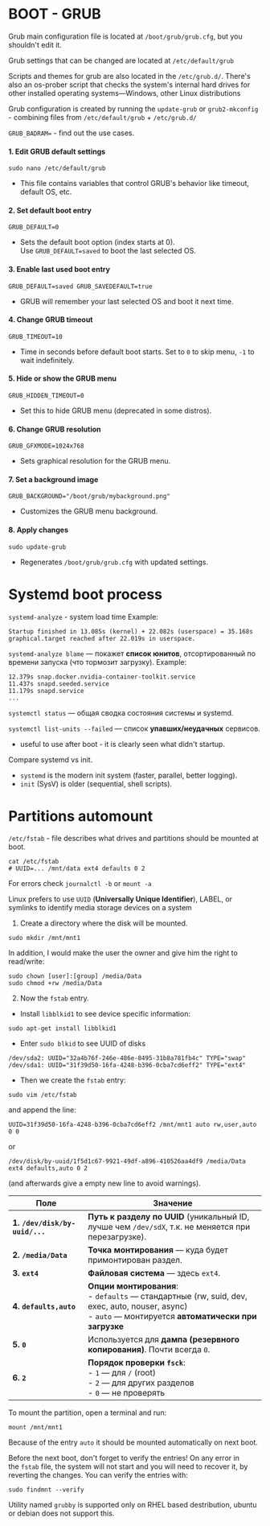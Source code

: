 # BOOT - GRUB
Grub main configuration file is located at `/boot/grub/grub.cfg`, but you shouldn't edit it.

Grub settings that can be changed are located at `/etc/default/grub`

Scripts and themes for grub are also located in the `/etc/grub.d/`. There's also an os-prober script that checks the system's internal hard drives for other installed operating systems—Windows, other Linux distributions

Grub configuration is created by running the `update-grub` or `grub2-mkconfig` - combining files from 
`/etc/default/grub` + `/etc/grub.d/`

`GRUB_BADRAM=` - find out the use cases.

#### 1. **Edit GRUB default settings**
`sudo nano /etc/default/grub`
- This file contains variables that control GRUB's behavior like timeout, default OS, etc.

#### 2. **Set default boot entry**
`GRUB_DEFAULT=0`
- Sets the default boot option (index starts at 0).  
    Use `GRUB_DEFAULT=saved` to boot the last selected OS.

#### 3. **Enable last used boot entry**
`GRUB_DEFAULT=saved GRUB_SAVEDEFAULT=true`
- GRUB will remember your last selected OS and boot it next time.

#### 4. **Change GRUB timeout**
`GRUB_TIMEOUT=10`
- Time in seconds before default boot starts. Set to `0` to skip menu, `-1` to wait indefinitely.

#### 5. **Hide or show the GRUB menu**
`GRUB_HIDDEN_TIMEOUT=0`
- Set this to hide GRUB menu (deprecated in some distros).


#### 6. **Change GRUB resolution**
`GRUB_GFXMODE=1024x768`
- Sets graphical resolution for the GRUB menu.

#### 7. **Set a background image**
`GRUB_BACKGROUND="/boot/grub/mybackground.png"`
- Customizes the GRUB menu background.

#### 8. **Apply changes**
`sudo update-grub`
- Regenerates `/boot/grub/grub.cfg` with updated settings.


# Systemd boot process

`systemd-analyze` - system load time
Example:
```
Startup finished in 13.085s (kernel) + 22.082s (userspace) = 35.168s
graphical.target reached after 22.019s in userspace.
```

`systemd-analyze blame` — покажет **список юнитов**, отсортированный по времени запуска (что тормозит загрузку).
Example:
```
12.379s snap.docker.nvidia-container-toolkit.service
11.437s snapd.seeded.service
11.179s snapd.service
...
```

`systemctl status` — общая сводка состояния системы и systemd.

`systemctl list-units --failed` — список **упавших/неудачных** сервисов.
- useful to use after boot - it is clearly seen what didn't startup.

Compare systemd vs init.
- `systemd` is the modern init system (faster, parallel, better logging).
- `init` (SysV) is older (sequential, shell scripts).

# Partitions automount

`/etc/fstab` - file describes what drives and partitions should be mounted at boot.
```
cat /etc/fstab
# UUID=... /mnt/data ext4 defaults 0 2
```
For errors check `journalctl -b` or `mount -a`

Linux prefers to use `UUID` (**Universally Unique Identifier**), LABEL, or symlinks to identify media storage devices on a system

1. Create a directory where the disk will be mounted.
```
sudo mkdir /mnt/mnt1
```

In addition, I would make the user the owner and give him the right to read/write:
```
sudo chown [user]:[group] /media/Data
sudo chmod +rw /media/Data
```

2. Now the `fstab` entry.
- Install `libblkid1` to see device specific information:
```
sudo apt-get install libblkid1
 ```

- Enter `sudo blkid` to see UUID of disks
```
/dev/sda2: UUID="32a4b76f-246e-486e-8495-31b8a781fb4c" TYPE="swap" 
/dev/sda1: UUID="31f39d50-16fa-4248-b396-0cba7cd6eff2" TYPE="ext4"
```

- Then we create the `fstab` entry:
```
sudo vim /etc/fstab
```

and append the line:
```
UUID=31f39d50-16fa-4248-b396-0cba7cd6eff2 /mnt/mnt1 auto rw,user,auto 0 0
```

or
```
/dev/disk/by-uuid/1f5d1c67-9921-49df-a896-410526aa4df9 /media/Data ext4 defaults,auto 0 2
```
(and afterwards give a empty new line to avoid warnings).

| Поле                           | Значение                                                                                                                                                      |
| ------------------------------ | ------------------------------------------------------------------------------------------------------------------------------------------------------------- |
| **1. `/dev/disk/by-uuid/...`** | **Путь к разделу по UUID** (уникальный ID, лучше чем `/dev/sdX`, т.к. не меняется при перезагрузке).                                                          |
| **2. `/media/Data`**           | **Точка монтирования** — куда будет примонтирован раздел.                                                                                                     |
| **3. `ext4`**                  | **Файловая система** — здесь `ext4`.                                                                                                                          |
| **4. `defaults,auto`**         | **Опции монтирования**:  <br>- `defaults` — стандартные (rw, suid, dev, exec, auto, nouser, async)  <br>- `auto` — монтируется **автоматически при загрузке** |
| **5. `0`**                     | Используется для **дампа (резервного копирования)**. Почти всегда `0`.                                                                                        |
| **6. `2`**                     | **Порядок проверки `fsck`**:  <br>- `1` — для `/` (root)  <br>- `2` — для других разделов  <br>- `0` — не проверять                                           |


To mount the partition, open a terminal and run:

```
mount /mnt/mnt1
```

Because of the entry `auto` it should be mounted automatically on next boot.

Before the next boot, don't forget to verify the entries! On any error in the `fstab` file, the system will not start and you will need to recover it, by reverting the changes. You can verify the entries with:

```
sudo findmnt --verify
```


Utility named `grubby` is supported only on RHEL based destribution, ubuntu or debian does not support this.
